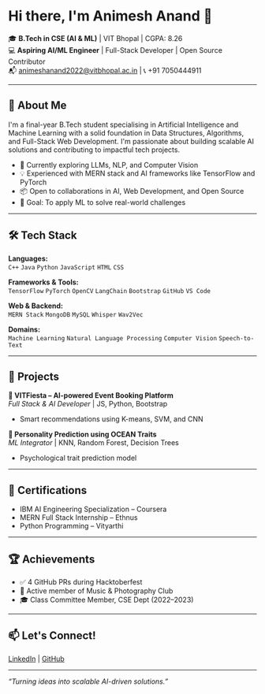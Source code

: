 # Hi there, I'm Animesh Anand 👋

🎓 **B.Tech in CSE (AI & ML)** | VIT Bhopal | CGPA: 8.26  
💻 **Aspiring AI/ML Engineer** | Full-Stack Developer | Open Source Contributor  
📬 [animeshanand2022@vitbhopal.ac.in](mailto:animeshanand2022@vitbhopal.ac.in) | 📞 +91 7050444911

---

## 🚀 About Me

I'm a final-year B.Tech student specialising in Artificial Intelligence and Machine Learning with a solid foundation in Data Structures, Algorithms, and Full-Stack Web Development. I'm passionate about building scalable AI solutions and contributing to impactful tech projects.

- 🔭 Currently exploring LLMs, NLP, and Computer Vision
- 💡 Experienced with MERN stack and AI frameworks like TensorFlow and PyTorch
- 📦 Open to collaborations in AI, Web Development, and Open Source
- 🎯 Goal: To apply ML to solve real-world challenges

---

## 🛠️ Tech Stack

**Languages:**  
`C++` `Java` `Python` `JavaScript` `HTML` `CSS`

**Frameworks & Tools:**  
`TensorFlow` `PyTorch` `OpenCV` `LangChain` `Bootstrap` `GitHub` `VS Code`

**Web & Backend:**  
`MERN Stack` `MongoDB` `MySQL` `Whisper` `Wav2Vec`

**Domains:**  
`Machine Learning` `Natural Language Processing` `Computer Vision` `Speech-to-Text`  

---

## 💼 Projects

**🔹 VITFiesta – AI-powered Event Booking Platform**  
*Full Stack & AI Developer* | JS, Python, Bootstrap  
- Smart recommendations using K-means, SVM, and CNN

**🔹 Personality Prediction using OCEAN Traits**  
*ML Integrator* | KNN, Random Forest, Decision Trees  
- Psychological trait prediction model

---

## 📜 Certifications

- IBM AI Engineering Specialization – Coursera  
- MERN Full Stack Internship – Ethnus  
- Python Programming – Vityarthi

---

## 🏆 Achievements

- ✅ 4 GitHub PRs during Hacktoberfest  
- 🎵 Active member of Music & Photography Club  
- 🎓 Class Committee Member, CSE Dept (2022–2023)

---

## 📫 Let's Connect!

[LinkedIn](https://www.linkedin.com/in/animesh-anand-aa5b02294) | [GitHub](https://github.com/Animesh705)

---

_“Turning ideas into scalable AI-driven solutions.”_
